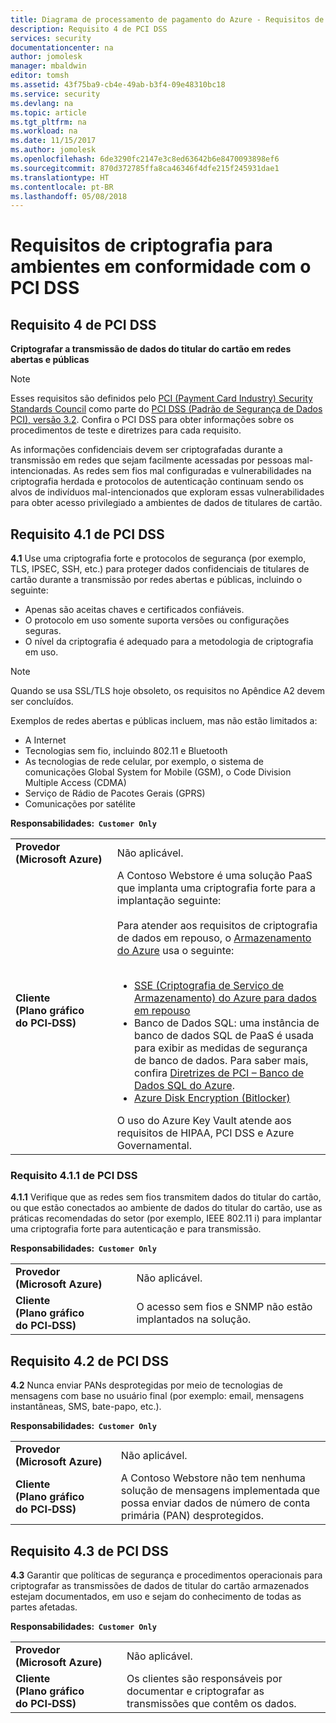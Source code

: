 ```yaml
---
title: Diagrama de processamento de pagamento do Azure - Requisitos de criptografia
description: Requisito 4 de PCI DSS
services: security
documentationcenter: na
author: jomolesk
manager: mbaldwin
editor: tomsh
ms.assetid: 43f75ba9-cb4e-49ab-b3f4-09e48310bc18
ms.service: security
ms.devlang: na
ms.topic: article
ms.tgt_pltfrm: na
ms.workload: na
ms.date: 11/15/2017
ms.author: jomolesk
ms.openlocfilehash: 6de3290fc2147e3c8ed63642b6e8470093898ef6
ms.sourcegitcommit: 870d372785ffa8ca46346f4dfe215f245931dae1
ms.translationtype: HT
ms.contentlocale: pt-BR
ms.lasthandoff: 05/08/2018
---
```

# <a name="encryption-requirements-for-pci-dss-compliant-environments"></a>Requisitos de criptografia para ambientes em conformidade com o PCI DSS 
## <a name="pci-dss-requirement-4"></a>Requisito 4 de PCI DSS

**Criptografar a transmissão de dados do titular do cartão em redes abertas e públicas**

> [!NOTE]
> Esses requisitos são definidos pelo [PCI (Payment Card Industry) Security Standards Council](https://www.pcisecuritystandards.org/pci_security/) como parte do [PCI DSS (Padrão de Segurança de Dados PCI), versão 3.2](https://www.pcisecuritystandards.org/document_library?category=pcidss&document=pci_dss). Confira o PCI DSS para obter informações sobre os procedimentos de teste e diretrizes para cada requisito.

As informações confidenciais devem ser criptografadas durante a transmissão em redes que sejam facilmente acessadas por pessoas mal-intencionadas. As redes sem fios mal configuradas e vulnerabilidades na criptografia herdada e protocolos de autenticação continuam sendo os alvos de indivíduos mal-intencionados que exploram essas vulnerabilidades para obter acesso privilegiado a ambientes de dados de titulares de cartão.

## <a name="pci-dss-requirement-41"></a>Requisito 4.1 de PCI DSS

**4.1** Use uma criptografia forte e protocolos de segurança (por exemplo, TLS, IPSEC, SSH, etc.) para proteger dados confidenciais de titulares de cartão durante a transmissão por redes abertas e públicas, incluindo o seguinte:
- Apenas são aceitas chaves e certificados confiáveis.
- O protocolo em uso somente suporta versões ou configurações seguras.
- O nível da criptografia é adequado para a metodologia de criptografia em uso. 

> [!NOTE]
> Quando se usa SSL/TLS hoje obsoleto, os requisitos no Apêndice A2 devem ser concluídos.
>
> Exemplos de redes abertas e públicas incluem, mas não estão limitados a:
> - A Internet
> - Tecnologias sem fio, incluindo 802.11 e Bluetooth
> - As tecnologias de rede celular, por exemplo, o sistema de comunicações Global System for Mobile (GSM), o Code Division Multiple Access (CDMA)
> - Serviço de Rádio de Pacotes Gerais (GPRS)
> - Comunicações por satélite


**Responsabilidades:&nbsp;&nbsp;`Customer Only`**

|||
|---|---|
| **Provedor<br />(Microsoft&nbsp;Azure)** | Não aplicável. |
| **Cliente<br />(Plano gráfico do&nbsp;PCI&#8209;DSS)** | A Contoso Webstore é uma solução PaaS que implanta uma criptografia forte para a implantação seguinte:<br /><br />Para atender aos requisitos de criptografia de dados em repouso, o [Armazenamento do Azure](https://azure.microsoft.com/services/storage/) usa o seguinte:<br /><br /><ul><li>[SSE (Criptografia de Serviço de Armazenamento) do Azure para dados em repouso](/azure/storage/storage-service-encryption)</li><li>Banco de Dados SQL: uma instância de banco de dados SQL de PaaS é usada para exibir as medidas de segurança de banco de dados. Para saber mais, confira [Diretrizes de PCI – Banco de Dados SQL do Azure](payment-processing-blueprint.md#azure-sql-database).</li><li>[Azure Disk Encryption (Bitlocker)](/azure/security/azure-security-disk-encryption)</li></ul>O uso do Azure Key Vault atende aos requisitos de HIPAA, PCI DSS e Azure Governamental.|



### <a name="pci-dss-requirement-411"></a>Requisito 4.1.1 de PCI DSS

**4.1.1** Verifique que as redes sem fios transmitem dados do titular do cartão, ou que estão conectados ao ambiente de dados do titular do cartão, use as práticas recomendadas do setor (por exemplo, IEEE 802.11 i) para implantar uma criptografia forte para autenticação e para transmissão.

**Responsabilidades:&nbsp;&nbsp;`Customer Only`**

|||
|---|---|
| **Provedor<br />(Microsoft&nbsp;Azure)** | Não aplicável. |
| **Cliente<br />(Plano gráfico do&nbsp;PCI&#8209;DSS)** | O acesso sem fios e SNMP não estão implantados na solução.|



## <a name="pci-dss-requirement-42"></a>Requisito 4.2 de PCI DSS

**4.2** Nunca enviar PANs desprotegidas por meio de tecnologias de mensagens com base no usuário final (por exemplo: email, mensagens instantâneas, SMS, bate-papo, etc.).

**Responsabilidades:&nbsp;&nbsp;`Customer Only`**

|||
|---|---|
| **Provedor<br />(Microsoft&nbsp;Azure)** | Não aplicável. |
| **Cliente<br />(Plano gráfico do&nbsp;PCI&#8209;DSS)** | A Contoso Webstore não tem nenhuma solução de mensagens implementada que possa enviar dados de número de conta primária (PAN) desprotegidos.|



## <a name="pci-dss-requirement-43"></a>Requisito 4.3 de PCI DSS

**4.3** Garantir que políticas de segurança e procedimentos operacionais para criptografar as transmissões de dados de titular do cartão armazenados estejam documentados, em uso e sejam do conhecimento de todas as partes afetadas.

**Responsabilidades:&nbsp;&nbsp;`Customer Only`**

|||
|---|---|
| **Provedor<br />(Microsoft&nbsp;Azure)** | Não aplicável. |
| **Cliente<br />(Plano gráfico do&nbsp;PCI&#8209;DSS)** | Os clientes são responsáveis por documentar e criptografar as transmissões que contêm os dados.|




